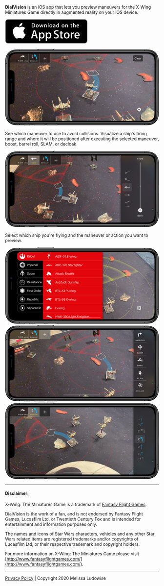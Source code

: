 **DialVision** is an iOS app that lets you preview maneuvers for the X-Wing Miniatures Game directly in augmented reality on your iOS device.

<a href="https://itunes.apple.com/app/dialvision/id1277244707"><img src="img/App_Store_Badge.svg"/></a>

<img src="img/screenshot-maneuver.png" width="577px"/>

See which maneuver to use to avoid collisions. Visualize a ship's firing range and where it will be positioned after executing the selected maneuver, boost, barrel roll, SLAM, or decloak.

<img src="img/screenshot-barrel-roll.png" width="577px"/>


Select which ship you're flying and the maneuver or action you want to preview.

<img src="img/screenshot-ship-picker.png" width="577px"/>
<img src="img/screenshot-movement-picker.png" width="577px"/>
<img src="img/screenshot-maneuver-picker.png" width="577px"/>

---

#### Disclaimer:

X-Wing: The Miniatures Game is a trademark of [Fantasy Flight Games](http://www.fantasyflightgames.com/).

DialVision is the work of a fan, and is not endorsed by Fantasy Flight Games, Lucasfilm Ltd. or Twentieth Century Fox and is intended for entertainment and information purposes only.

The names and icons of Star Wars characters, vehicles and any other Star Wars related items are registered trademarks and/or copyrights of Lucasfilm Ltd, or their respective trademark and copyright holders.

For more information on X-Wing: The Miniatures Game please visit [http://www.fantasyflightgames.com/](http://www.fantasyflightgames.com/).

---

[Privacy Policy](privacy-policy.md) | Copyright 2020 Melissa Ludowise